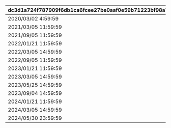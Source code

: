|dc3d1a724f787909f6db1ca6fcee27be0aaf0e59b71223bf98a76c5371ec3042|f6e6488b5ec9fa8b04191ec5aeedbf125e46a541a5d75c37e49fd69211ebbfe6|eca950955280ed7b3584030f7abecae392505d54d3daf81b5efb7398d13d3026|727a03da9e4a000c5489348a97ba16ab5a68890b5599027f10413fa1bc73bd7c|8810a8427c5c724da24b4177f05682b2609e069fa9b3489c650bb8e041f4f310|
| --- | --- | --- | --- | --- |
|2020/03/02 4:59:59|27001|2020/02/15 15:00:00|28|27001|
|2021/03/05 11:59:59|27002|2021/02/15 23:00:00|33|27001|
|2021/09/05 11:59:59|27003|2021/08/15 15:00:00|42|27001|
|2022/01/21 11:59:59|27004|2021/12/31 12:00:00|43|27001|
|2022/03/05 14:59:59|27005|2022/02/15 15:00:00|44|27005|
|2022/09/05 11:59:59|27006|2022/08/15 15:00:00|55|27001|
|2023/01/21 11:59:59|27007|2022/12/31 12:00:00|81|27001|
|2023/03/05 14:59:59|27008|2023/02/15 15:00:00|82|27005|
|2023/05/25 14:59:59|27009|2023/04/30 12:00:00|85|27009|
|2023/09/04 14:59:59|27010|2023/08/15 15:00:00|113|27001|
|2024/01/21 11:59:59|27012|2023/12/31 12:00:00|115|27012|
|2024/03/05 14:59:59|27013|2024/02/15 00:00:00|118|27005|
|2024/05/30 23:59:59|27014|2024/04/30 12:00:00|119|27012|